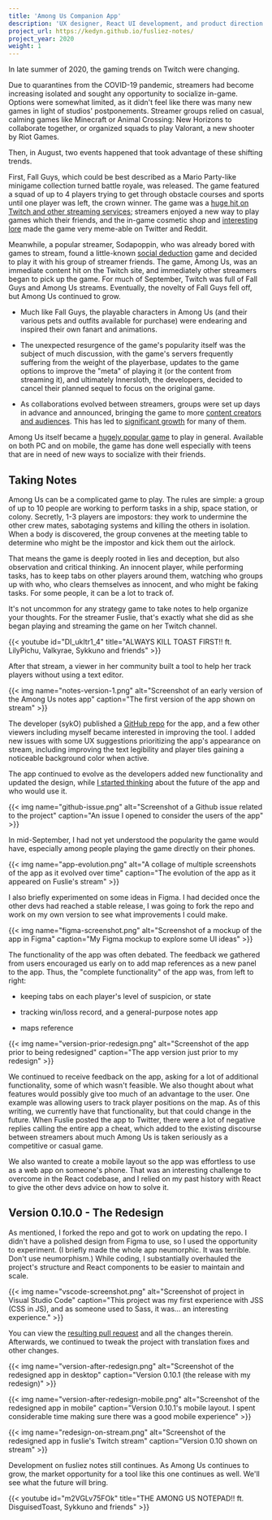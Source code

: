```yaml
---
title: 'Among Us Companion App'
description: 'UX designer, React UI development, and product direction on a popular (and controversial) companion app for the popular online game.'
project_url: https://kedyn.github.io/fusliez-notes/
project_year: 2020
weight: 1
---
```


In late summer of 2020, the gaming trends on Twitch were changing.

Due to quarantines from the COVID-19 pandemic, streamers had become increasing isolated and sought any opportunity to socialize in-game. Options were somewhat limited, as it didn't feel like there was many new games in light of studios' postponements. Streamer groups relied on casual, calming games like Minecraft or Animal Crossing: New Horizons to collaborate together, or organized squads to play Valorant, a new shooter by Riot Games.

Then, in August, two events happened that took advantage of these shifting trends.

First, Fall Guys, which could be best described as a Mario Party-like minigame collection turned battle royale, was released. The game featured a squad of up to 4 players trying to get through obstacle courses and sports until one player was left, the crown winner. The game was a [huge hit on Twitch and other streaming services](https://www.theverge.com/2020/9/23/21452358/fall-guys-among-us-twitch-facebook-gaming); streamers enjoyed a new way to play games which their friends, and the in-game cosmetic shop and [interesting lore](https://twitter.com/FallGuysGame/status/1308853560411656197) made the game very meme-able on Twitter and Reddit.

Meanwhile, a popular streamer, Sodapoppin, who was already bored with games to stream, found a little-known [social deduction](https://en.wikipedia.org/wiki/Social_deduction_game) game and decided to play it with his group of streamer friends. The game, Among Us, was an immediate content hit on the Twitch site, and immediately other streamers began to pick up the game. For much of September, Twitch was full of Fall Guys and Among Us streams. Eventually, the novelty of Fall Guys fell off, but Among Us continued to grow.

- Much like Fall Guys, the playable characters in Among Us (and their various pets and outfits available for purchase) were endearing and inspired their own fanart and animations.

- The unexpected resurgence of the game's popularity itself was the subject of much discussion, with the game's servers frequently suffering from the weight of the playerbase, updates to the game options to improve the "meta" of playing it (or the content from streaming it), and ultimately Innersloth, the developers, decided to cancel their planned sequel to focus on the original game.

- As collaborations evolved between streamers, groups were set up days in advance and announced, bringing the game to more [content creators and audiences](https://twitter.com/DisguisedToast/status/1314727278266339328). This has led to [significant growth](https://twitter.com/Valkyrae/status/1317120355090059264) for many of them.

Among Us itself became a [hugely popular game](https://www.nytimes.com/2020/10/14/style/among-us.html) to play in general. Available on both PC and on mobile, the game has done well especially with teens that are in need of new ways to socialize with their friends.

## Taking Notes

Among Us can be a complicated game to play. The rules are simple: a group of up to 10 people are working to perform tasks in a ship, space station, or colony. Secretly, 1-3 players are impostors: they work to undermine the other crew mates, sabotaging systems and killing the others in isolation. When a body is discovered, the group convenes at the meeting table to determine who might be the impostor and kick them out the airlock.

That means the game is deeply rooted in lies and deception, but also observation and critical thinking. An innocent player, while performing tasks, has to keep tabs on other players around them, watching who groups up with who, who clears themselves as innocent, and who might be faking tasks. For some people, it can be a lot to track of.

It's not uncommon for any strategy game to take notes to help organize your thoughts. For the streamer Fuslie, that's exactly what she did as she began playing and streaming the game on her Twitch channel.

{{< youtube id="DI_ukItr1_4" title="ALWAYS KILL TOAST FIRST!! ft. LilyPichu, Valkyrae, Sykkuno and friends" >}}

After that stream, a viewer in her community built a tool to help her track players without using a text editor.

{{< img name="notes-version-1.png" alt="Screenshot of an early version of the Among Us notes app" caption="The first version of the app shown on stream" >}}

The developer (sykO) published a [GitHub repo](https://github.com/Kedyn/fusliez-notes) for the app, and a few other viewers including myself became interested in improving the tool. I added new issues with some UX suggestions prioritizing the app's appearance on stream, including improving the text legibility and player tiles gaining a noticeable background color when active.

The app continued to evolve as the developers added new functionality and updated the design, while [I started thinking](https://github.com/Kedyn/fusliez-notes/issues/36) about the future of the app and who would use it.

{{< img name="github-issue.png" alt="Screenshot of a Github issue related to the project" caption="An issue I opened to consider the users of the app" >}}

In mid-September, I had not yet understood the popularity the game would have, especially among people playing the game directly on their phones.

{{< img name="app-evolution.png" alt="A collage of multiple screenshots of the app as it evolved over time" caption="The evolution of the app as it appeared on Fuslie's stream" >}}

I also briefly experimented on some ideas in Figma. I had decided once the other devs had reached a stable release, I was going to fork the repo and work on my own version to see what improvements I could make.

{{< img name="figma-screenshot.png" alt="Screenshot of a mockup of the app in Figma" caption="My Figma mockup to explore some UI ideas" >}}

The functionality of the app was often debated. The feedback we gathered from users encouraged us early on to add map references as a new panel to the app. Thus, the "complete functionality" of the app was, from left to right:

- keeping tabs on each player's level of suspicion, or state

- tracking win/loss record, and a general-purpose notes app

- maps reference

{{< img name="version-prior-redesign.png" alt="Screenshot of the app prior to being redesigned" caption="The app version just prior to my redesign" >}}

We continued to receive feedback on the app, asking for a lot of additional functionality, some of which wasn't feasible. We also thought about what features would possibly give too much of an advantage to the user. One example was allowing users to track player positions on the map. As of this writing, we currently have that functionality, but that could change in the future. When Fuslie posted the app to Twitter, there were a lot of negative replies calling the entire app a cheat, which added to the existing discourse between streamers about much Among Us is taken seriously as a competitive or casual game.

We also wanted to create a mobile layout so the app was effortless to use as a web app on someone's phone. That was an interesting challenge to overcome in the React codebase, and I relied on my past history with React to give the other devs advice on how to solve it.

## Version 0.10.0 - The Redesign

As mentioned, I forked the repo and got to work on updating the repo. I didn't have a polished design from Figma to use, so I used the opportunity to experiment. (I briefly made the whole app neumorphic. It was terrible. Don't use neumorphism.) While coding, I substantially overhauled the project's structure and React components to be easier to maintain and scale.

{{< img name="vscode-screenshot.png" alt="Screenshot of project in Visual Studio Code" caption="This project was my first experience with JSS (CSS in JS), and as someone used to Sass, it was... an interesting experience." >}}

You can view the [resulting pull request](https://github.com/Kedyn/fusliez-notes/pull/56) and all the changes therein. Afterwards, we continued to tweak the project with translation fixes and other changes.

{{< img name="version-after-redesign.png" alt="Screenshot of the redesigned app in desktop" caption="Version 0.10.1 (the release with my redesign)" >}}

{{< img name="version-after-redesign-mobile.png" alt="Screenshot of the redesigned app in mobile" caption="Version 0.10.1's mobile layout. I spent considerable time making sure there was a good mobile experience" >}}

{{< img name="redesign-on-stream.png" alt="Screenshot of the redesigned app in fuslie's Twitch stream" caption="Version 0.10 shown on stream" >}}

Development on fusliez notes still continues. As Among Us continues to grow, the market opportunity for a tool like this one continues as well. We'll see what the future will bring.

{{< youtube id="m2VGLv75FOk" title="THE AMONG US NOTEPAD!! ft. DisguisedToast, Sykkuno and friends" >}}
